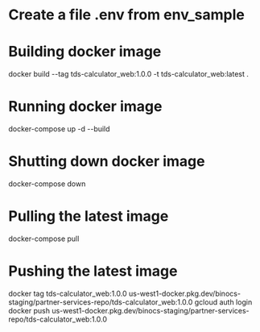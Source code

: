 # Create a file .env from env_sample

# Building docker image
docker build --tag tds-calculator_web:1.0.0 -t tds-calculator_web:latest .

# Running docker image
docker-compose up -d --build

# Shutting down docker image
docker-compose down

# Pulling the latest image
docker-compose pull

# Pushing the latest image
docker tag tds-calculator_web:1.0.0 us-west1-docker.pkg.dev/binocs-staging/partner-services-repo/tds-calculator_web:1.0.0
gcloud auth login
docker push us-west1-docker.pkg.dev/binocs-staging/partner-services-repo/tds-calculator_web:1.0.0
